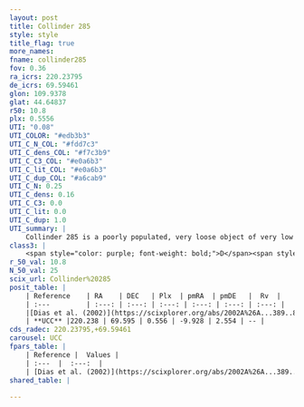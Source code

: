 ```yaml
---
layout: post
title: Collinder 285
style: style
title_flag: true
more_names: 
fname: collinder285
fov: 0.36
ra_icrs: 220.23795
de_icrs: 69.59461
glon: 109.9378
glat: 44.64837
r50: 10.8
plx: 0.5556
UTI: "0.08"
UTI_COLOR: "#edb3b3"
UTI_C_N_COL: "#fdd7c3"
UTI_C_dens_COL: "#f7c3b9"
UTI_C_C3_COL: "#e0a6b3"
UTI_C_lit_COL: "#e0a6b3"
UTI_C_dup_COL: "#a6cab9"
UTI_C_N: 0.25
UTI_C_dens: 0.16
UTI_C_C3: 0.0
UTI_C_lit: 0.0
UTI_C_dup: 1.0
UTI_summary: |
    Collinder 285 is a poorly populated, very loose object of very low C3 quality. It is rarely studied in the literature, with no articles listed in the last 23 years.
class3: |
    <span style="color: purple; font-weight: bold;">D</span><span style="color: purple; font-weight: bold;">D</span>
r_50_val: 10.8
N_50_val: 25
scix_url: Collinder%20285
posit_table: |
    | Reference    | RA    | DEC   | Plx  | pmRA  | pmDE   |  Rv  |
    | :---         | :---: | :---: | :---: | :---: | :---: | :---: |
    |[Dias et al. (2002)](https://scixplorer.org/abs/2002A%26A...389..871D) | 220.275 | 69.567 | -- | -- | -- | -- |
    | **UCC** |220.238 | 69.595 | 0.556 | -9.928 | 2.554 | -- | 
cds_radec: 220.23795,+69.59461
carousel: UCC
fpars_table: |
    | Reference |  Values |
    | :---  |  :---:  |
    | [Dias et al. (2002)](https://scixplorer.org/abs/2002A%26A...389..871D) | `E(B-V)=0.0, Dist=25.0, Age=8.3` |
shared_table: |
    
---
```

